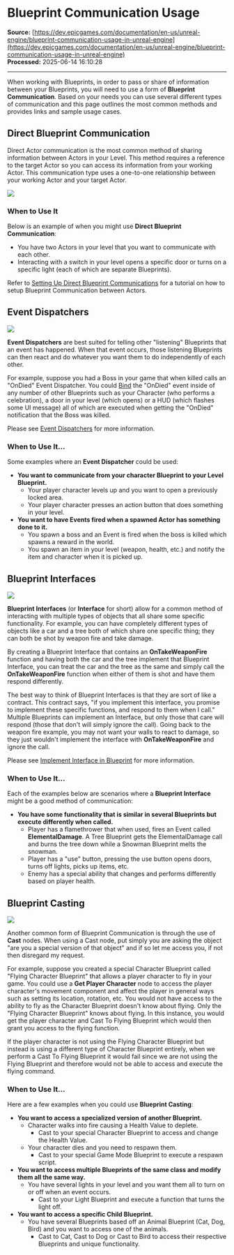 # Blueprint Communication Usage

**Source:** [https://dev.epicgames.com/documentation/en-us/unreal-engine/blueprint-communication-usage-in-unreal-engine](https://dev.epicgames.com/documentation/en-us/unreal-engine/blueprint-communication-usage-in-unreal-engine)  
**Processed:** 2025-06-14 16:10:28

---

When working with Blueprints, in order to pass or share of information between your Blueprints, you will need to use a form of **Blueprint Communication**. Based on your needs you can use several different types of communication and this page outlines the most common methods and provides links and sample usage cases.

## Direct Blueprint Communication

Direct Actor communication is the most common method of sharing information between Actors in your Level. This method requires a reference to the target Actor so you can access its information from your working Actor. This communication type uses a one-to-one relationship between your working Actor and your target Actor.

![](https://d1iv7db44yhgxn.cloudfront.net/documentation/images/4bcc9b06-9893-4795-8a0c-97f1cd29360d/2_9.png)

### When to Use It

Below is an example of when you might use **Direct Blueprint Communication**:

-   You have two Actors in your level that you want to communicate with each other.
-   Interacting with a switch in your level opens a specific door or turns on a specific light (each of which are separate Blueprints).

Refer to [Setting Up Direct Blueprint Communications](/documentation/en-us/unreal-engine/actor-communication-in-unreal-engine) for a tutorial on how to setup Blueprint Communication between Actors.

## Event Dispatchers

![](https://d1iv7db44yhgxn.cloudfront.net/documentation/images/70ce46bd-b518-48a9-b4bb-e551628ffe58/opendooreventdispatch.png)

**Event Dispatchers** are best suited for telling other "listening" Blueprints that an event has happened. When that event occurs, those listening Blueprints can then react and do whatever you want them to do independently of each other.

For example, suppose you had a Boss in your game that when killed calls an "OnDied" Event Dispatcher. You could [Bind](/documentation/en-us/unreal-engine/binding-and-unbinding-events-in-unreal-engine) the "OnDied" event inside of any number of other Blueprints such as your Character (who performs a celebration), a door in your level (which opens) or a HUD (which flashes some UI message) all of which are executed when getting the "OnDied" notification that the Boss was killed.

Please see [Event Dispatchers](/documentation/en-us/unreal-engine/event-dispatchers-in-unreal-engine) for more information.

### When to Use It...

Some examples where an **Event Dispatcher** could be used:

-   **You want to communicate from your character Blueprint to your Level Blueprint.**
    -   Your player character levels up and you want to open a previously locked area.
    -   Your player character presses an action button that does something in your level.
-   **You want to have Events fired when a spawned Actor has something done to it.**
    -   You spawn a boss and an Event is fired when the boss is killed which spawns a reward in the world.
    -   You spawn an item in your level (weapon, health, etc.) and notify the item and character when it is picked up.

## Blueprint Interfaces

![](https://d1iv7db44yhgxn.cloudfront.net/documentation/images/3fdd19cd-4868-4a2c-aa41-1c926942b8de/interfacenodes.png)

**Blueprint Interfaces** (or **Interface** for short) allow for a common method of interacting with multiple types of objects that all share some specific functionality. For example, you can have completely different types of objects like a car and a tree both of which share one specific thing; they can both be shot by weapon fire and take damage.

By creating a Blueprint Interface that contains an **OnTakeWeaponFire** function and having both the car and the tree implement that Blueprint Interface, you can treat the car and the tree as the same and simply call the **OnTakeWeaponFire** function when either of them is shot and have them respond differently.

The best way to think of Blueprint Interfaces is that they are sort of like a contract. This contract says, "if you implement this interface, you promise to implement these specific functions, and respond to them when I call." Multiple Blueprints can implement an Interface, but only those that care will respond (those that don't will simply ignore the call). Going back to the weapon fire example, you may not want your walls to react to damage, so they just wouldn't implement the interface with **OnTakeWeaponFire** and ignore the call.

Please see [Implement Interface in Blueprint](/documentation/en-us/unreal-engine/implementing-blueprint-interfaces-in-unreal-engine) for more information.

### When to Use It...

Each of the examples below are scenarios where a **Blueprint Interface** might be a good method of communication:

-   **You have some functionality that is similar in several Blueprints but execute differently when called.**
    -   Player has a flamethrower that when used, fires an Event called **ElementalDamage**. A Tree Blueprint gets the ElementalDamage call and burns the tree down while a Snowman Blueprint melts the snowman.
    -   Player has a "use" button, pressing the use button opens doors, turns off lights, picks up items, etc.
    -   Enemy has a special ability that changes and performs differently based on player health.

## Blueprint Casting

![](https://d1iv7db44yhgxn.cloudfront.net/documentation/images/233e63c9-ed78-466c-bb4e-7ce7ad79acb3/event6.png)

Another common form of Blueprint Communication is through the use of **Cast** nodes. When using a Cast node, put simply you are asking the object "are you a special version of that object" and if so let me access you, if not then disregard my request.

For example, suppose you created a special Character Blueprint called "Flying Character Blueprint" that allows a player character to fly in your game. You could use a **Get Player Character** node to access the player character's movement component and affect the player in general ways such as setting its location, rotation, etc. You would not have access to the ability to fly as the Character Blueprint doesn't know about flying. Only the "Flying Character Blueprint" knows about flying. In this instance, you would get the player character and Cast To Flying Blueprint which would then grant you access to the flying function.

If the player character is not using the Flying Character Blueprint but instead is using a different type of Character Blueprint entirely, when we perform a Cast To Flying Blueprint it would fail since we are not using the Flying Blueprint and therefore would not be able to access and execute the flying command.

### When to Use It...

Here are a few examples when you could use **Blueprint Casting**:

-   **You want to access a specialized version of another Blueprint.**
    -   Character walks into fire causing a Health Value to deplete.
        -   Cast to your special Character Blueprint to access and change the Health Value.
    -   Your character dies and you need to respawn them.
        -   Cast to your special Game Mode Blueprint to execute a respawn script.
-   **You want to access multiple Blueprints of the same class and modify them all the same way.**
    -   You have several lights in your level and you want them all to turn on or off when an event occurs.
        -   Cast to your Light Blueprint and execute a function that turns the light off.
-   **You want to access a specific Child Blueprint.**
    -   You have several Blueprints based off an Animal Blueprint (Cat, Dog, Bird) and you want to access one of the animals.
        -   Cast to Cat, Cast to Dog or Cast to Bird to access their respective Blueprints and unique functionality.